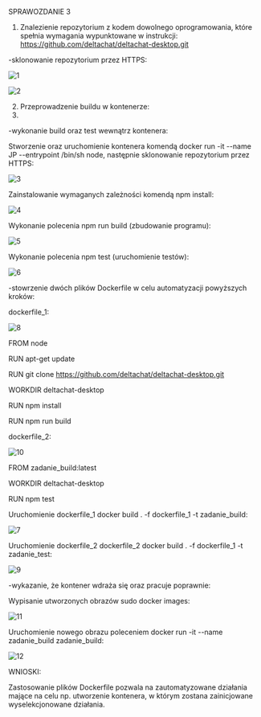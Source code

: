 SPRAWOZDANIE 3

1. Znalezienie repozytorium z kodem dowolnego oprogramowania, które spełnia wymagania wypunktowane w instrukcji:
https://github.com/deltachat/deltachat-desktop.git

-sklonowanie repozytorium przez HTTPS:

![1](https://user-images.githubusercontent.com/92218468/160833500-a54c3cc0-4589-4887-9708-2fdcc07d15b7.JPG)

![2](https://user-images.githubusercontent.com/92218468/160833513-b24c8ed1-022c-45df-b1d4-934da803c914.JPG)



2. Przeprowadzenie buildu w kontenerze:
3. 
-wykonanie build oraz test wewnątrz kontenera:

Stworzenie oraz uruchomienie kontenera komendą docker run -it --name JP --entrypoint /bin/sh node, następnie sklonowanie repozytorium przez HTTPS:

![3](https://user-images.githubusercontent.com/92218468/160833560-f52e1f7c-a0de-48e7-b7a3-e98eb2f7cbbf.JPG)

Zainstalowanie wymaganych zależności komendą npm install:

![4](https://user-images.githubusercontent.com/92218468/160833616-4c291350-1005-4745-97ea-bbe0146af8c9.JPG)

Wykonanie polecenia npm run build (zbudowanie programu):

![5](https://user-images.githubusercontent.com/92218468/160833645-14f5152c-bd36-4a23-ba75-7d640b37e7e7.JPG)


Wykonanie polecenia npm test (uruchomienie testów):

![6](https://user-images.githubusercontent.com/92218468/160833681-45d5fdca-a1e0-427c-b532-d886433999e7.JPG)

-stowrzenie dwóch plików Dockerfile w celu automatyzacji powyższych kroków:


dockerfile_1:

![8](https://user-images.githubusercontent.com/92218468/160833861-87d65eab-e260-4227-bed3-0140927a4a6f.JPG)

FROM node

RUN apt-get update

RUN git clone https://github.com/deltachat/deltachat-desktop.git

WORKDIR deltachat-desktop

RUN npm install

RUN npm run build


dockerfile_2:

![10](https://user-images.githubusercontent.com/92218468/160833895-1f506084-8af5-45ec-8548-33e7bc754385.JPG)

FROM zadanie_build:latest

WORKDIR deltachat-desktop

RUN npm test


Uruchomienie dockerfile_1 docker build . -f dockerfile_1 -t zadanie_build:


![7](https://user-images.githubusercontent.com/92218468/160833786-737ffa70-d500-46e4-aa81-ff26ac1fcaa7.JPG)

Uruchomienie dockerfile_2 dockerfile_2 docker build . -f dockerfile_1 -t zadanie_test:


![9](https://user-images.githubusercontent.com/92218468/160833813-cfe838c5-c26b-443c-ae54-5b3229b2c061.JPG)

-wykazanie, że kontener wdraża się oraz pracuje poprawnie:


Wypisanie utworzonych obrazów sudo docker images:

![11](https://user-images.githubusercontent.com/92218468/160833934-c4b35379-3d59-43cb-b0d1-e69ba6ff9fe0.JPG)

Uruchomienie nowego obrazu poleceniem docker run -it --name zadanie_build zadanie_build:

![12](https://user-images.githubusercontent.com/92218468/160833959-ea57fced-eec5-43a5-914d-864252c6fa20.JPG)

WNIOSKI:

Zastosowanie plików Dockerfile pozwala na zautomatyzowane działania mające na celu np. utworzenie kontenera, w którym zostana zainicjowane wyselekcjonowane działania.
